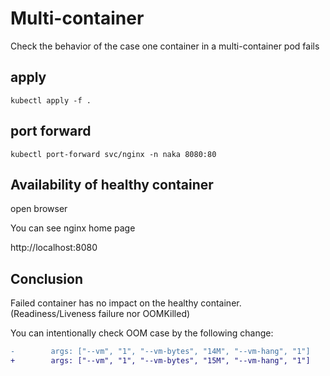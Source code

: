 # Multi-container

Check the behavior of the case one container in a multi-container pod fails

## apply

```
kubectl apply -f .
```

## port forward

```
kubectl port-forward svc/nginx -n naka 8080:80
```

## Availability of healthy container

open browser

You can see nginx home page

http://localhost:8080

## Conclusion

Failed container has no impact on the healthy container. (Readiness/Liveness failure nor OOMKilled)

You can intentionally check OOM case by the following change:

```diff
-        args: ["--vm", "1", "--vm-bytes", "14M", "--vm-hang", "1"]
+        args: ["--vm", "1", "--vm-bytes", "15M", "--vm-hang", "1"]
```

